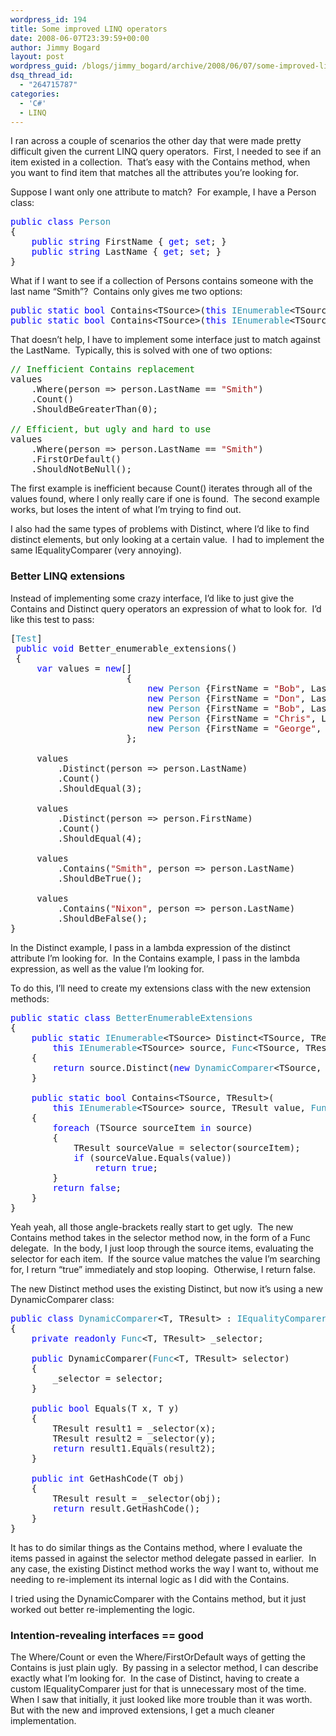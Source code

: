 ```yaml
---
wordpress_id: 194
title: Some improved LINQ operators
date: 2008-06-07T23:39:59+00:00
author: Jimmy Bogard
layout: post
wordpress_guid: /blogs/jimmy_bogard/archive/2008/06/07/some-improved-linq-operators.aspx
dsq_thread_id:
  - "264715787"
categories:
  - 'C#'
  - LINQ
---
```

I ran across a couple of scenarios the other day that were made pretty difficult given the current LINQ query operators.&nbsp; First, I needed to see if an item existed in a collection.&nbsp; That&#8217;s easy with the Contains method, when you want to find item that matches all the attributes you&#8217;re looking for.

Suppose I want only one attribute to match?&nbsp; For example, I have a Person class:

<pre><span style="color: blue">public class </span><span style="color: #2b91af">Person
</span>{
    <span style="color: blue">public string </span>FirstName { <span style="color: blue">get</span>; <span style="color: blue">set</span>; }
    <span style="color: blue">public string </span>LastName { <span style="color: blue">get</span>; <span style="color: blue">set</span>; }
}</pre>

[](http://11011.net/software/vspaste)

What if I want to see if a collection of Persons contains someone with the last name &#8220;Smith&#8221;?&nbsp; Contains only gives me two options:

<pre><span style="color: blue">public static bool </span>Contains&lt;TSource&gt;(<span style="color: blue">this </span><span style="color: #2b91af">IEnumerable</span>&lt;TSource&gt; source, TSource value);
<span style="color: blue">public static bool </span>Contains&lt;TSource&gt;(<span style="color: blue">this </span><span style="color: #2b91af">IEnumerable</span>&lt;TSource&gt; source, TSource value, <span style="color: #2b91af">IEqualityComparer</span>&lt;TSource&gt; comparer);
</pre>

[](http://11011.net/software/vspaste)

That doesn&#8217;t help, I have to implement some interface just to match against the LastName.&nbsp; Typically, this is solved with one of two options:

<pre><span style="color: green">// Inefficient Contains replacement
</span>values
    .Where(person =&gt; person.LastName == <span style="color: #a31515">"Smith"</span>)
    .Count()
    .ShouldBeGreaterThan(0);

<span style="color: green">// Efficient, but ugly and hard to use
</span>values
    .Where(person =&gt; person.LastName == <span style="color: #a31515">"Smith"</span>)
    .FirstOrDefault()
    .ShouldNotBeNull();
</pre>

[](http://11011.net/software/vspaste)

The first example is inefficient because Count() iterates through all of the values found, where I only really care if one is found.&nbsp; The second example works, but loses the intent of what I&#8217;m trying to find out.

I also had the same types of problems with Distinct, where I&#8217;d like to find distinct elements, but only looking at a certain value.&nbsp; I had to implement the same IEqualityComparer (very annoying).

### Better LINQ extensions

Instead of implementing some crazy interface, I&#8217;d like to just give the Contains and Distinct query operators an expression of what to look for.&nbsp; I&#8217;d like this test to pass:

<pre>[<span style="color: #2b91af">Test</span>]
 <span style="color: blue">public void </span>Better_enumerable_extensions()
 {
     <span style="color: blue">var </span>values = <span style="color: blue">new</span>[]
                      {
                          <span style="color: blue">new </span><span style="color: #2b91af">Person </span>{FirstName = <span style="color: #a31515">"Bob"</span>, LastName = <span style="color: #a31515">"Smith"</span>},
                          <span style="color: blue">new </span><span style="color: #2b91af">Person </span>{FirstName = <span style="color: #a31515">"Don"</span>, LastName = <span style="color: #a31515">"Allen"</span>},
                          <span style="color: blue">new </span><span style="color: #2b91af">Person </span>{FirstName = <span style="color: #a31515">"Bob"</span>, LastName = <span style="color: #a31515">"Sacamano"</span>},
                          <span style="color: blue">new </span><span style="color: #2b91af">Person </span>{FirstName = <span style="color: #a31515">"Chris"</span>, LastName = <span style="color: #a31515">"Smith"</span>},
                          <span style="color: blue">new </span><span style="color: #2b91af">Person </span>{FirstName = <span style="color: #a31515">"George"</span>, LastName = <span style="color: #a31515">"Allen"</span>}
                      };

     values
         .Distinct(person =&gt; person.LastName)
         .Count()
         .ShouldEqual(3);

     values
         .Distinct(person =&gt; person.FirstName)
         .Count()
         .ShouldEqual(4);

     values
         .Contains(<span style="color: #a31515">"Smith"</span>, person =&gt; person.LastName)
         .ShouldBeTrue();

     values
         .Contains(<span style="color: #a31515">"Nixon"</span>, person =&gt; person.LastName)
         .ShouldBeFalse();
}
</pre>

[](http://11011.net/software/vspaste)

In the Distinct example, I pass in a lambda expression of the distinct attribute I&#8217;m looking for.&nbsp; In the Contains example, I pass in the lambda expression, as well as the value I&#8217;m looking for.

To do this, I&#8217;ll need to create my extensions class with the new extension methods:

<pre><span style="color: blue">public static class </span><span style="color: #2b91af">BetterEnumerableExtensions
</span>{
    <span style="color: blue">public static </span><span style="color: #2b91af">IEnumerable</span>&lt;TSource&gt; Distinct&lt;TSource, TResult&gt;(
        <span style="color: blue">this </span><span style="color: #2b91af">IEnumerable</span>&lt;TSource&gt; source, <span style="color: #2b91af">Func</span>&lt;TSource, TResult&gt; comparer)
    {
        <span style="color: blue">return </span>source.Distinct(<span style="color: blue">new </span><span style="color: #2b91af">DynamicComparer</span>&lt;TSource, TResult&gt;(comparer));
    }

    <span style="color: blue">public static bool </span>Contains&lt;TSource, TResult&gt;(
        <span style="color: blue">this </span><span style="color: #2b91af">IEnumerable</span>&lt;TSource&gt; source, TResult value, <span style="color: #2b91af">Func</span>&lt;TSource, TResult&gt; selector)
    {
        <span style="color: blue">foreach </span>(TSource sourceItem <span style="color: blue">in </span>source)
        {
            TResult sourceValue = selector(sourceItem);
            <span style="color: blue">if </span>(sourceValue.Equals(value))
                <span style="color: blue">return true</span>;
        }
        <span style="color: blue">return false</span>;
    }
}</pre>

[](http://11011.net/software/vspaste)

Yeah yeah, all those angle-brackets really start to get ugly.&nbsp; The new Contains method takes in the selector method now, in the form of a Func delegate.&nbsp; In the body, I just loop through the source items, evaluating the selector for each item.&nbsp; If the source value matches the value I&#8217;m searching for, I return &#8220;true&#8221; immediately and stop looping.&nbsp; Otherwise, I return false.

The new Distinct method uses the existing Distinct, but now it&#8217;s using a new DynamicComparer class:

<pre><span style="color: blue">public class </span><span style="color: #2b91af">DynamicComparer</span>&lt;T, TResult&gt; : <span style="color: #2b91af">IEqualityComparer</span>&lt;T&gt;
{
    <span style="color: blue">private readonly </span><span style="color: #2b91af">Func</span>&lt;T, TResult&gt; _selector;

    <span style="color: blue">public </span>DynamicComparer(<span style="color: #2b91af">Func</span>&lt;T, TResult&gt; selector)
    {
        _selector = selector;
    }

    <span style="color: blue">public bool </span>Equals(T x, T y)
    {
        TResult result1 = _selector(x);
        TResult result2 = _selector(y);
        <span style="color: blue">return </span>result1.Equals(result2);
    }

    <span style="color: blue">public int </span>GetHashCode(T obj)
    {
        TResult result = _selector(obj);
        <span style="color: blue">return </span>result.GetHashCode();
    }
}
</pre>

[](http://11011.net/software/vspaste)

It has to do similar things as the Contains method, where I evaluate the items passed in against the selector method delegate passed in earlier.&nbsp; In any case, the existing Distinct method works the way I want to, without me needing to re-implement its internal logic as I did with the Contains.

I tried using the DynamicComparer with the Contains method, but it just worked out better re-implementing the logic.

### Intention-revealing interfaces == good

The Where/Count or even the Where/FirstOrDefault ways of getting the Contains is just plain ugly.&nbsp; By passing in a selector method, I can describe exactly what I&#8217;m looking for.&nbsp; In the case of Distinct, having to create a custom IEqualityComparer just for that is unnecessary most of the time.&nbsp; When I saw that initially, it just looked like more trouble than it was worth.&nbsp; But with the new and improved extensions, I get a much cleaner implementation.